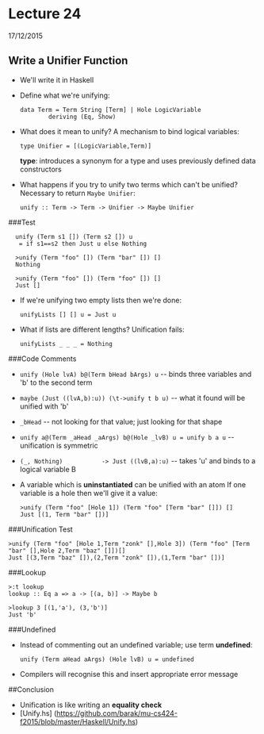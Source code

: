 # Lecture 24
17/12/2015

## Write a Unifier Function
* We'll write it in Haskell

  
* Define what we're unifying:
  ```
  data Term = Term String [Term] | Hole LogicVariable
          deriving (Eq, Show)
  ```

* What does it mean to unify?
  A mechanism to bind logical variables:
  ```
  type Unifier = [(LogicVariable,Term)]
  ```
  
  **type**: introduces a synonym for a type and uses previously defined data constructors


* What happens if you try to unify two terms which can't be unified?
  Necessary to return `Maybe Unifier`:
  ```
  unify :: Term -> Term -> Unifier -> Maybe Unifier
  ```
  
###Test

	  
	  unify (Term s1 []) (Term s2 []) u
	   = if s1==s2 then Just u else Nothing
	 
	  >unify (Term "foo" []) (Term "bar" []) []
	  Nothing
	  
	  >unify (Term "foo" []) (Term "foo" []) []
	  Just []
	  



* If we're unifying two empty lists then we're done:
  ```
  unifyLists [] [] u = Just u
  ```
  
* What if lists are different lengths?
  Unification fails:
  ```
  unifyLists _ _ _ = Nothing
  ```
  
###Code Comments
*   `unify (Hole lvA) b@(Term bHead bArgs) u` -- binds three variables and 'b' to the second term
*   `maybe (Just ((lvA,b):u)) (\t->unify t b u)` -- what it found will be unified with 'b'
*	`_bHead` -- not looking for that value; just looking for that shape
*   `unify a@(Term _aHead _aArgs) b@(Hole _lvB) u = unify b a u` -- unification is symmetric
*   `(_, Nothing)           -> Just ((lvB,a):u)` -- takes 'u' and binds to a logical variable B
   
* A variable which is **uninstantiated** can be unified with an atom
  If one variable is a hole then we'll give it a value:
  ```
  >unify (Term "foo" [Hole 1]) (Term "foo" [Term "bar" []]) []
  Just [(1, Term "bar" [])]
  ```
  
###Unification Test
  ```
  >unify (Term "foo" [Hole 1,Term "zonk" [],Hole 3]) (Term "foo" [Term "bar" [],Hole 2,Term "baz" []])[]
  Just [(3,Term "baz" []),(2,Term "zonk" []),(1,Term "bar" [])]
  ```
  
###Lookup
  ```
  >:t lookup
  lookup :: Eq a => a -> [(a, b)] -> Maybe b
  
  >lookup 3 [(1,'a'), (3,'b')]
  Just 'b'
  ```

###Undefined
* Instead of commenting out an undefined variable; use term **undefined**: 

  ```
  unify (Term aHead aArgs) (Hole lvB) u = undefined
  ```
* Compilers will recognise this and insert appropriate error message
  
##Conclusion
* Unification is like writing an **equality check**
* [Unify.hs] (https://github.com/barak/mu-cs424-f2015/blob/master/Haskell/Unify.hs)
